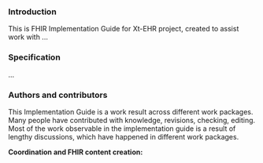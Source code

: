 ### Introduction
This is FHIR Implementation Guide for Xt-EHR project, created to assist work with ...

### Specification
...

### Authors and contributors

This Implementation Guide is a work result across different work packages. Many people have contributed with knowledge, revisions, checking, editing. Most of the work observable in the implementation guide is a result of lengthy discussions, which have happened in different work packages.  
 

**Coordination and FHIR content creation:**


<br/><br/>
